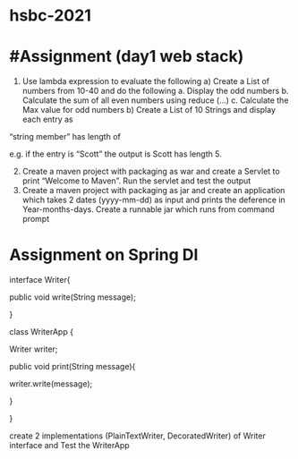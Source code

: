 # hsbc-2021

#Assignment
(day1 web stack)
====================
1.	Use lambda expression to evaluate the following
a)	Create a List of numbers from 10-40 and do the following
a.	Display the odd numbers
b.	Calculate the sum of all even numbers using reduce (…)
c.	Calculate the Max value for odd numbers
b)	Create a List of 10 Strings and display each entry as

“string member” has length of <length of the string>

e.g. if the entry is “Scott” the output is Scott has length 5.

2.	Create a maven project with packaging as war and create a Servlet to print “Welcome to Maven”. Run the servlet and test the output
3.	Create a maven project with packaging as jar and create an application which takes 2 dates (yyyy-mm-dd) as input and prints the deference in Year-months-days. Create a runnable jar which runs from command prompt


# Assignment on Spring DI

interface Writer{

public void write(String message);

}

class WriterApp {

Writer writer;

public void print(String message){

writer.write(message);

}

}

create 2 implementations (PlainTextWriter, DecoratedWriter) of Writer interface and Test the WriterApp
